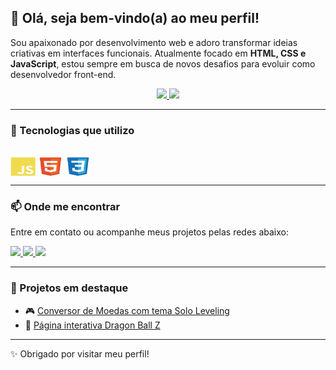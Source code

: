 ## 👋 Olá, seja bem-vindo(a) ao meu perfil!

Sou apaixonado por desenvolvimento web e adoro transformar ideias criativas em interfaces funcionais. Atualmente focado em **HTML, CSS e JavaScript**, estou sempre em busca de novos desafios para evoluir como desenvolvedor front-end.

<div align="center">
  <a href="https://github.com/ggovane">
    <img height="180em" src="https://github-readme-stats.vercel.app/api?username=ggovane&show_icons=true&theme=tokyonight&include_all_commits=true&count_private=true"/>
    <img height="180em" src="https://github-readme-stats.vercel.app/api/top-langs/?username=ggovane&layout=compact&langs_count=6&theme=tokyonight"/>
  </a>
</div>

---

### 🚀 Tecnologias que utilizo
<div style="display: inline_block"><br>
  <img align="center" alt="JavaScript" height="30" width="40" src="https://raw.githubusercontent.com/devicons/devicon/master/icons/javascript/javascript-plain.svg">
  <img align="center" alt="HTML5" height="30" width="40" src="https://raw.githubusercontent.com/devicons/devicon/master/icons/html5/html5-original.svg">
  <img align="center" alt="CSS3" height="30" width="40" src="https://raw.githubusercontent.com/devicons/devicon/master/icons/css3/css3-original.svg">
</div>

---

### 📫 Onde me encontrar
Entre em contato ou acompanhe meus projetos pelas redes abaixo:

<div>
  <a href="https://instagram.com/giumettitier" target="_blank">
    <img src="https://img.shields.io/badge/-Instagram-%23E4405F?style=for-the-badge&logo=instagram&logoColor=white">
  </a>
  <a href="mailto:gtm.dev@outlook.com" target="_blank">
    <img src="https://img.shields.io/badge/-Email-%23333?style=for-the-badge&logo=gmail&logoColor=white">
  </a>
  <a href="https://www.linkedin.com/in/giovanemettitier" target="_blank">
    <img src="https://img.shields.io/badge/-LinkedIn-%230077B5?style=for-the-badge&logo=linkedin&logoColor=white">
  </a>
</div>

---

### 🌱 Projetos em destaque

- 🎮 [Conversor de Moedas com tema Solo Leveling](https://ggovane.github.io/projeto-conversor-wons/)  
- 🐉 [Página interativa Dragon Ball Z](https://ggovane.github.io/projeto-dbz-site/)

---

✨ Obrigado por visitar meu perfil!

